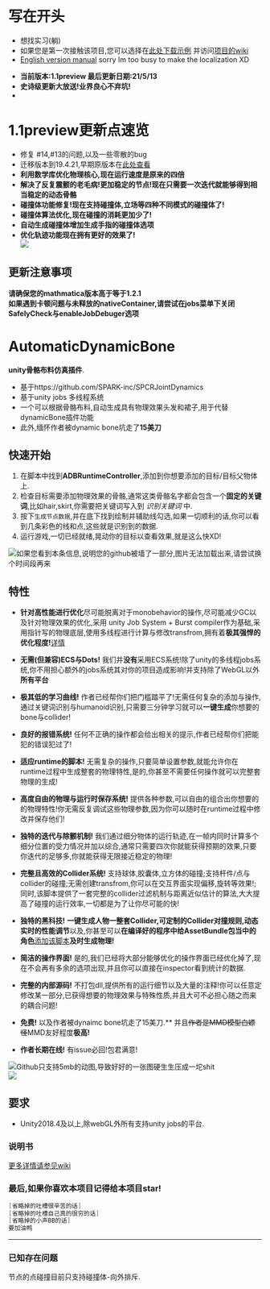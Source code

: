 # 写在开头  
* 想找实习(躺)
* 如果您是第一次接触该项目,您可以选择在[此处下载示例](https://wws.lanzous.com/iotvcf8d3mb) 并访问[项目的wiki](https://github.com/OneYoungMean/Automatic-DynamicBone/wiki)  
* [English version manual](https://github.com/OneYoungMean/Automatic-DynamicBone/wiki/English-version-manual)  sorry Im too busy to make the localization XD

- **当前版本:1.1preview 最后更新日期:21/5/13**  
- **史诗级更新大放送!业界良心不弃坑!**
- 
# 1.1preview更新点速览    
* 修复 #14,#13的问题,以及一些零散的bug
* 迁移版本到19.4.21,早期原版本在[此处查看](https://github.com/OneYoungMean/Automatic-DynamicBone/tree/492bd01e25dc1fcb5641ff834de7637ba439125f)
* **利用数学库优化物理核心,现在运行速度是原来的四倍**
* **解决了反复震颤的老毛病!更加稳定的节点!现在只需要一次迭代就能够得到相当稳定的动态骨骼**
* **碰撞体功能修复!现在支持碰撞体,立场等四种不同模式的碰撞体了!**
* **碰撞体算法优化,现在碰撞的消耗更加少了!**
* **自动生成碰撞体增加生成手指的碰撞体选项**
* **优化轨迹功能现在拥有更好的效果了!**  
![](https://z3.ax1x.com/2021/05/13/gD7YkD.gif)

## 更新注意事项
**请确保您的mathmatica版本高于等于1.2.1**  
**如果遇到卡顿问题与未释放的nativeContainer,请尝试在jobs菜单下关闭SafelyCheck与enableJobDebuger选项**

# AutomaticDynamicBone
**unity骨骼布料仿真插件**.  
* 基于https://github.com/SPARK-inc/SPCRJointDynamics 
* 基于unity jobs 多线程系统
* 一个可以根据骨骼布料,自动生成具有物理效果头发和裙子,用于代替dynamicBone插件功能
* 此外,缅怀作者被dynamic bone坑走了**15美刀**  


## 快速开始

1. 在脚本中找到**ADBRuntimeController**,添加到你想要添加的目标/目标父物体上.  
2. 检查目标需要添加物理效果的骨骼,通常这类骨骼名字都会包含一个**固定的关键词**,比如hair,skirt,你需要把关键词写入到 _识别关键词_ 中.  
3. 按下`生成节点数据`,并在底下找到绘制并辅助线勾选,如果一切顺利的话,你可以看到几条彩色的线和点,这些就是识别到的数据.  
4. 运行游戏,一切已经就绪,晃动你的目标以查看效果,就是这么快XD!  

![如果您看到本条信息,说明您的github被墙了一部分,图片无法加载出来,请尝试换个时间段再来](https://s1.ax1x.com/2020/08/02/atCRNd.gif) 


## 特性

- **针对高性能进行优化**尽可能脱离对于monobehavior的操作,尽可能减少GC以及针对物理效果的优化,采用 unity Job System + Burst compiler作为基础,采用指针写的物理底层,使用多线程进行计算与修改transfrom,拥有着**极其强悍的优化程度!**[详情](https://github.com/OneYoungMean/AutomaticDynamicBone/wiki/Q&A#q%E6%80%A7%E8%83%BD%E6%96%B9%E9%9D%A2%E5%85%B7%E4%BD%93%E6%80%8E%E4%B9%88%E6%A0%B7)  

- **无需(但兼容)ECS与Dots!** 我们并**没有**采用ECS系统!除了unity的多线程jobs系统,你不用担心额外的jobs系统其对你的项目造成影响!并支持除了WebGL以外**所有平台**  

- **极其低的学习曲线!** 作者已经帮你们把门槛踏平了!无需任何复杂的添加与操作,通过关键词识别与humanoid识别,只需要三分钟学习就可以**一键生成**你想要的bone与collider!

- **良好的报错系统!** 任何不正确的操作都会给出相关的提示,作者已经帮你们把能犯的错误犯过了!  

- **适应runtime的脚本!** 无需复杂的操作,只要简单设置参数,就能允许你在runtime过程中生成整套的物理特性,是的,你甚至不需要任何操作就可以完整套物理的生成!  

- **高度自由的物理与运行时保存系统!** 提供各种参数,可以自由的组合出你想要的的物理特性!你无需反复调试这些物理参数,因为你可以随时在runtime过程中修改并保存他们!  

- **独特的迭代与除颤机制!** 我们通过细分物体的运行轨迹,在一帧内同时计算多个细分位置的受力情况并加以综合,通常只需要四次你就能获得预期的效果,只要你迭代的足够多,你就能获得无限接近稳定的物理!  

- **完整且高效的Collider系统!** 支持球体,胶囊体,立方体的碰撞;支持杆件/点与collider的碰撞;无需创建transfrom,你可以在交互界面实现偏移,旋转等效果!;同时,该脚本提供了一套完整的collider过滤机制与距离近似估计的算法,大大提高了碰撞的运行效率,一切都是为了让你尽可能的快!  

- **独特的黑科技!** **一键生成人物一整套Collider,可定制的Collider对撞规则,动态实时的性能调节**以及,你甚至可以**在编译好的程序中给AssetBundle包当中的角色**[添加该脚本](https://github.com/OneYoungMean/AutomaticDynamicBone/wiki/ADBRuntimeController%E4%BB%8B%E7%BB%8D#%E5%A6%82%E4%BD%95%E5%9C%A8runtime%E7%9A%84%E6%97%B6%E5%80%99%E6%B7%BB%E5%8A%A0%E8%AF%A5%E8%84%9A%E6%9C%AC)**及时生成物理!**

- **简洁的操作界面!** 是的,我们已经将大部分能够优化的操作界面已经优化掉了,现在不会再有多余的选项出现,并且你可以直接在inspector看到统计的数据.  

- **完整的内部源码!** 不打包dll,提供所有的运行细节以及大量的注释!你可以任意定修改某一部分,已获得想要的物理效果与特殊性质,并且大可不必担心随之而来的耦合问题!  

- **免费!** 以及作者被dynaimc bone坑走了15美刀.** 并且<s>作者是MMD模型白嫖怪</s>MMD友好程度**极高!**

- **作者长期在线!** 有issue必回!包君满意!

![Github只支持5mb的动图,导致好好的一张图硬生生压成一坨shit](https://s1.ax1x.com/2020/08/01/aGEHyV.gif)  
![](https://s1.ax1x.com/2020/09/17/wfmGUe.gif)

## 要求

- Unity2018.4及以上,除webGL外所有支持unity jobs的平台.  


### 说明书

[更多详情请参见wiki](https://github.com/OneYoungMean/Automatic-DynamicBone/wiki) 

### 最后,如果你喜欢本项目记得给本项目star!
```C#
[省略掉的吐槽很辛苦的话]
[省略掉的吐槽自己真的很穷的话]
[省略掉的小声BB的话]
要加油鸭
```
***
### 已知存在问题
节点的点碰撞目前只支持碰撞体-向外排斥.   
